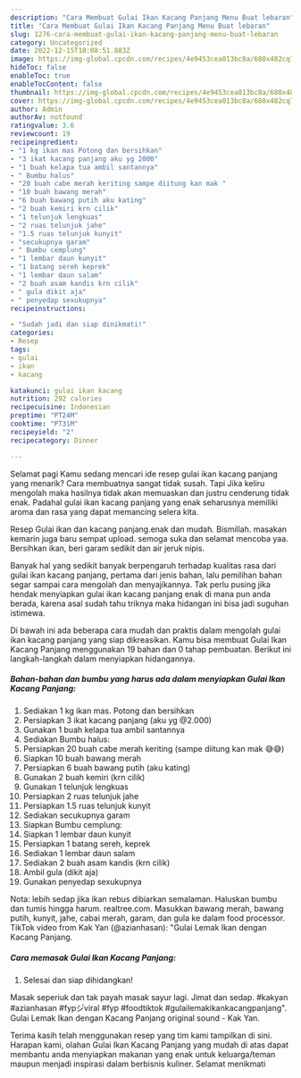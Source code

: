 ```yaml
---
description: "Cara Membuat Gulai Ikan Kacang Panjang Menu Buat lebaran"
title: "Cara Membuat Gulai Ikan Kacang Panjang Menu Buat lebaran"
slug: 1276-cara-membuat-gulai-ikan-kacang-panjang-menu-buat-lebaran
category: Uncategorized
date: 2022-12-15T10:08:51.883Z
image: https://img-global.cpcdn.com/recipes/4e9453cea013bc8a/680x482cq70/gulai-ikan-kacang-panjang-foto-resep-utama.jpg
hideToc: false
enableToc: true
enableTocContent: false
thumbnail: https://img-global.cpcdn.com/recipes/4e9453cea013bc8a/680x482cq70/gulai-ikan-kacang-panjang-foto-resep-utama.jpg
cover: https://img-global.cpcdn.com/recipes/4e9453cea013bc8a/680x482cq70/gulai-ikan-kacang-panjang-foto-resep-utama.jpg
author: Admin
authorAv: notfound
ratingvalue: 3.6
reviewcount: 19
recipeingredient:
- "1 kg ikan mas Potong dan bersihkan"
- "3 ikat kacang panjang aku yg 2000"
- "1 buah kelapa tua ambil santannya"
- " Bumbu halus"
- "20 buah cabe merah keriting sampe diitung kan mak "
- "10 buah bawang merah"
- "6 buah bawang putih aku kating"
- "2 buah kemiri krn cilik"
- "1 telunjuk lengkuas"
- "2 ruas telunjuk jahe"
- "1.5 ruas telunjuk kunyit"
- "secukupnya garam"
- " Bumbu cemplung"
- "1 lembar daun kunyit"
- "1 batang sereh keprek"
- "1 lembar daun salam"
- "2 buah asam kandis krn cilik"
- " gula dikit aja"
- " penyedap sexukupnya"
recipeinstructions:

- "Sudah jadi dan siap dinikmati!"
categories:
- Resep
tags:
- gulai
- ikan
- kacang

katakunci: gulai ikan kacang 
nutrition: 292 calories
recipecuisine: Indonesian
preptime: "PT24M"
cooktime: "PT31M"
recipeyield: "2"
recipecategory: Dinner

---
```



Selamat pagi Kamu sedang mencari ide resep gulai ikan kacang panjang yang menarik? Cara membuatnya sangat tidak susah. Tapi Jika keliru mengolah maka hasilnya tidak akan memuaskan dan justru cenderung tidak enak. Padahal gulai ikan kacang panjang yang enak seharusnya memiliki aroma dan rasa yang dapat memancing selera kita.


Resep Gulai ikan dan kacang panjang.enak dan mudah. Bismillah. masakan kemarin juga baru sempat upload. semoga suka dan selamat mencoba yaa. Bersihkan ikan, beri garam sedikit dan air jeruk nipis.

Banyak hal yang sedikit banyak berpengaruh terhadap kualitas rasa dari gulai ikan kacang panjang, pertama dari jenis bahan, lalu pemilihan bahan segar sampai cara mengolah dan menyajikannya. Tak perlu pusing jika hendak menyiapkan gulai ikan kacang panjang enak di mana pun anda berada, karena asal sudah tahu triknya maka hidangan ini bisa jadi suguhan istimewa.


Di bawah ini ada beberapa cara mudah dan praktis dalam mengolah gulai ikan kacang panjang yang siap dikreasikan. Kamu bisa membuat Gulai Ikan Kacang Panjang menggunakan 19 bahan dan 0 tahap pembuatan. Berikut ini langkah-langkah dalam menyiapkan hidangannya.

<!--inarticleads1-->

##### Bahan-bahan dan bumbu yang harus ada dalam menyiapkan Gulai Ikan Kacang Panjang:

1. Sediakan 1 kg ikan mas. Potong dan bersihkan
1. Persiapkan 3 ikat kacang panjang (aku yg @2.000)
1. Gunakan 1 buah kelapa tua ambil santannya
1. Sediakan  Bumbu halus:
1. Persiapkan 20 buah cabe merah keriting (sampe diitung kan mak 😅😅)
1. Siapkan 10 buah bawang merah
1. Persiapkan 6 buah bawang putih (aku kating)
1. Gunakan 2 buah kemiri (krn cilik)
1. Gunakan 1 telunjuk lengkuas
1. Persiapkan 2 ruas telunjuk jahe
1. Persiapkan 1.5 ruas telunjuk kunyit
1. Sediakan secukupnya garam
1. Siapkan  Bumbu cemplung:
1. Siapkan 1 lembar daun kunyit
1. Persiapkan 1 batang sereh, keprek
1. Sediakan 1 lembar daun salam
1. Sediakan 2 buah asam kandis (krn cilik)
1. Ambil  gula (dikit aja)
1. Gunakan  penyedap sexukupnya


Nota: lebih sedap jika ikan rebus dibiarkan semalaman. Haluskan bumbu dan tumis hingga harum. realtree.com. Masukkan bawang merah, bawang putih, kunyit, jahe, cabai merah, garam, dan gula ke dalam food processor. TikTok video from Kak Yan (@azianhasan): &#34;Gulai Lemak Ikan dengan Kacang Panjang. 

<!--inarticleads2-->

##### Cara memasak Gulai Ikan Kacang Panjang:


1. Selesai dan siap dihidangkan!

Masak seperiuk dan tak payah masak sayur lagi. Jimat dan sedap. #kakyan #azianhasan #fypシ゚viral #fyp #foodtiktok #gulailemakikankacangpanjang&#34;. Gulai Lemak Ikan dengan Kacang Panjang original sound - Kak Yan. 

Terima kasih telah menggunakan resep yang tim kami tampilkan di sini. Harapan kami, olahan Gulai Ikan Kacang Panjang yang mudah di atas dapat membantu anda menyiapkan makanan yang enak untuk keluarga/teman maupun menjadi inspirasi dalam berbisnis kuliner. Selamat menikmati
